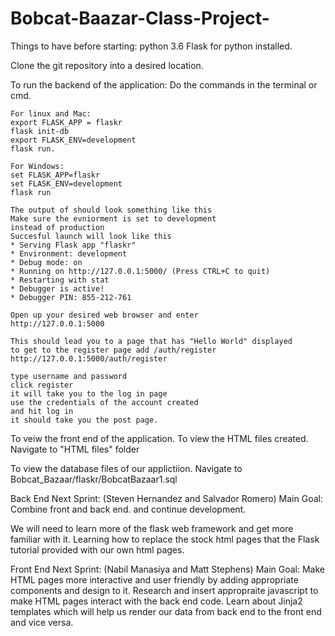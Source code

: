 # Bobcat-Baazar-Class-Project-
Things to have before starting:
python 3.6 
Flask for python installed. 

Clone the git repository into a desired location.

To run the backend of the application:
Do the commands in the terminal or cmd.
	
	For linux and Mac:
	export FLASK_APP = flaskr
	flask init-db
	export FLASK_ENV=development
	flask run.

	For Windows:
	set FLASK_APP=flaskr
	set FLASK_ENV=development 
	flask run 

	The output of should look something like this
	Make sure the evniorment is set to development 
	instead of production
	Succesful launch will look like this
	* Serving Flask app "flaskr"
	* Environment: development
	* Debug mode: on
	* Running on http://127.0.0.1:5000/ (Press CTRL+C to quit)
	* Restarting with stat
	* Debugger is active!
	* Debugger PIN: 855-212-761

	Open up your desired web browser and enter
	http://127.0.0.1:5000

	This should lead you to a page that has "Hello World" displayed
	to get to the register page add /auth/register
	http://127.0.0.1:5000/auth/register

	type username and password
	click register
	it will take you to the log in page
	use the credentials of the account created
	and hit log in
	it should take you the post page.

To veiw the front end of the application.
To view the HTML files created. Navigate to "HTML files" folder

To view the database files of our applictiion.
Navigate to Bobcat_Bazaar/flaskr/BobcatBazaar1.sql

	
Back End Next Sprint:
(Steven Hernandez and Salvador Romero)
Main Goal: Combine front and back end.
and continue development.

We will need to learn more of the flask
web framework and get more familiar with it.
Learning how to replace the stock html pages 
that the Flask tutorial provided with our own 
html pages.

Front End Next Sprint:
(Nabil Manasiya and Matt Stephens)
Main Goal: Make HTML pages more interactive and user
friendly by adding appropriate components and design to it.
Research and insert appropraite javascript to make 
HTML pages interact with the back end code.
Learn about Jinja2 templates which will help us 
render our data from back end to the front end and vice versa. 

	
